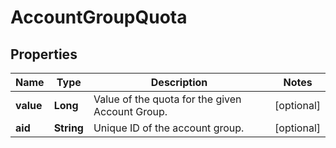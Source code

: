 

# AccountGroupQuota


## Properties

| Name | Type | Description | Notes |
|------------ | ------------- | ------------- | -------------|
|**value** | **Long** | Value of the quota for the given Account Group. |  [optional] |
|**aid** | **String** | Unique ID of the account group. |  [optional] |



